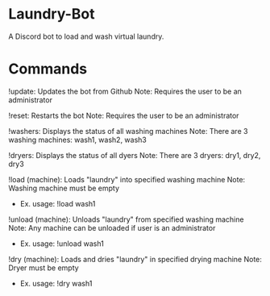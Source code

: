 # Laundry-Bot
A Discord bot to load and wash virtual laundry. 

# Commands
!update: Updates the bot from Github
Note: Requires the user to be an administrator

!reset: Restarts the bot
Note: Requires the user to be an administrator

!washers: Displays the status of all washing machines
Note: There are 3 washing machines: wash1, wash2, wash3

!dryers: Displays the status of all dyers
Note: There are 3 dryers: dry1, dry2, dry3

!load (machine): Loads "laundry" into specified washing machine
Note: Washing machine must be empty
* Ex. usage: !load wash1

!unload (machine): Unloads "laundry" from specified washing machine
Note: Any machine can be unloaded if user is an administrator
* Ex. usage: !unload wash1

!dry (machine): Loads and dries "laundry" in specified drying machine
Note: Dryer must be empty
* Ex. usage: !dry wash1



